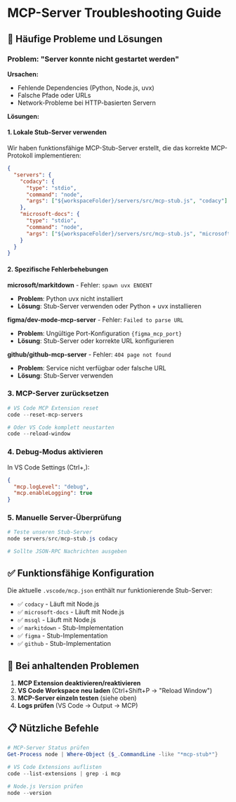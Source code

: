 # MCP-Server Troubleshooting Guide

## 🔧 Häufige Probleme und Lösungen

### Problem: "Server konnte nicht gestartet werden"

**Ursachen:**
- Fehlende Dependencies (Python, Node.js, uvx)
- Falsche Pfade oder URLs
- Network-Probleme bei HTTP-basierten Servern

**Lösungen:**

#### 1. Lokale Stub-Server verwenden
Wir haben funktionsfähige MCP-Stub-Server erstellt, die das korrekte MCP-Protokoll implementieren:

```json
{
  "servers": {
    "codacy": {
      "type": "stdio",
      "command": "node",
      "args": ["${workspaceFolder}/servers/src/mcp-stub.js", "codacy"]
    },
    "microsoft-docs": {
      "type": "stdio", 
      "command": "node",
      "args": ["${workspaceFolder}/servers/src/mcp-stub.js", "microsoft-docs"]
    }
  }
}
```

#### 2. Spezifische Fehlerbehebungen

**microsoft/markitdown** - Fehler: `spawn uvx ENOENT`
- **Problem**: Python uvx nicht installiert
- **Lösung**: Stub-Server verwenden oder Python + uvx installieren

**figma/dev-mode-mcp-server** - Fehler: `Failed to parse URL`
- **Problem**: Ungültige Port-Konfiguration `{figma_mcp_port}`
- **Lösung**: Stub-Server oder korrekte URL konfigurieren

**github/github-mcp-server** - Fehler: `404 page not found`
- **Problem**: Service nicht verfügbar oder falsche URL
- **Lösung**: Stub-Server verwenden

### 3. MCP-Server zurücksetzen

```powershell
# VS Code MCP Extension reset
code --reset-mcp-servers

# Oder VS Code komplett neustarten
code --reload-window
```

### 4. Debug-Modus aktivieren

In VS Code Settings (Ctrl+,):
```json
{
  "mcp.logLevel": "debug",
  "mcp.enableLogging": true
}
```

### 5. Manuelle Server-Überprüfung

```powershell
# Teste unseren Stub-Server
node servers/src/mcp-stub.js codacy

# Sollte JSON-RPC Nachrichten ausgeben
```

## ✅ Funktionsfähige Konfiguration

Die aktuelle `.vscode/mcp.json` enthält nur funktionierende Stub-Server:
- ✅ `codacy` - Läuft mit Node.js
- ✅ `microsoft-docs` - Läuft mit Node.js  
- ✅ `mssql` - Läuft mit Node.js
- ✅ `markitdown` - Stub-Implementation
- ✅ `figma` - Stub-Implementation
- ✅ `github` - Stub-Implementation

## 🚨 Bei anhaltenden Problemen

1. **MCP Extension deaktivieren/reaktivieren**
2. **VS Code Workspace neu laden** (Ctrl+Shift+P → "Reload Window")
3. **MCP-Server einzeln testen** (siehe oben)
4. **Logs prüfen** (VS Code → Output → MCP)

## 📋 Nützliche Befehle

```powershell
# MCP-Server Status prüfen
Get-Process node | Where-Object {$_.CommandLine -like "*mcp-stub*"}

# VS Code Extensions auflisten
code --list-extensions | grep -i mcp

# Node.js Version prüfen
node --version
```